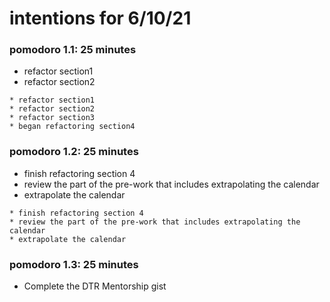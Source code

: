 # intentions for 6/10/21
### pomodoro 1.1: 25 minutes
* refactor section1
* refactor section2

```
* refactor section1
* refactor section2
* refactor section3
* began refactoring section4
```

### pomodoro 1.2: 25 minutes
* finish refactoring section 4
* review the part of the pre-work that includes extrapolating the calendar
* extrapolate the calendar

```
* finish refactoring section 4
* review the part of the pre-work that includes extrapolating the calendar
* extrapolate the calendar
```

### pomodoro 1.3: 25 minutes
* Complete the DTR Mentorship gist
